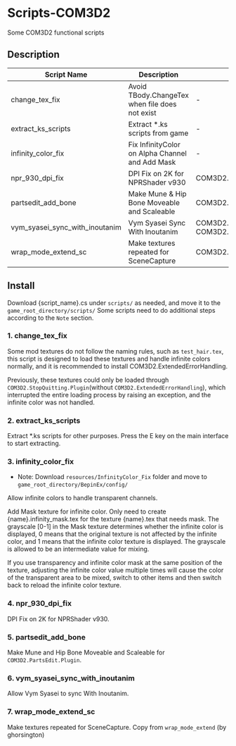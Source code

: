 # Scripts-COM3D2

Some COM3D2 functional scripts

## Description

| Script Name                    | Description                                     | Require                                                    |
| ------------------------------ | ----------------------------------------------- | ---------------------------------------------------------- |
| change_tex_fix                 | Avoid TBody.ChangeTex when file does not exist  | -                                                          |
| extract_ks_scripts             | Extract *.ks scripts from game                  | -                                                          |
| infinity_color_fix             | Fix InfinityColor on Alpha Channel and Add Mask | -                                                          |
| npr_930_dpi_fix                | DPI Fix on 2K for NPRShader v930                | COM3D2.NPRShader.Plugin.dll(v930)                          |
| partsedit_add_bone             | Make Mune & Hip Bone Moveable and Scaleable     | COM3D2.PartsEdit.Plugin                                    |
| vym_syasei_sync_with_inoutanim | Vym Syasei Sync With Inoutanim                  | COM3D2.VibeYourMaid.Plugin<br>COM3D2.InOutAnimation.Plugin |
| wrap_mode_extend_sc            | Make textures repeated for SceneCapture         | COM3D2.SceneCapture.Plugin                                 |

## Install

Download {script_name}.cs under `scripts/` as needed, and move it to the `game_root_directory/scripts/`
Some scripts need to do additional steps according to the `Note` section.

### 1. change_tex_fix

Some mod textures do not follow the naming rules, such as `test_hair.tex`, this script is designed to load these textures and handle infinite colors normally, and it is recommended to install COM3D2.ExtendedErrorHandling.

Previously, these textures could only be loaded through `COM3D2.StopQuitting.Plugin`(without `COM3D2.ExtendedErrorHandling`), which interrupted the entire loading process by raising an exception, and the infinite color was not handled.

### 2. extract_ks_scripts

Extract *.ks scripts for other purposes.
Press the E key on the main interface to start extracting.

### 3. infinity_color_fix

* Note: Download `resources/InfinityColor_Fix` folder and move to `game_root_directory/BepinEx/config/`

Allow infinite colors to handle transparent channels.

Add Mask texture for infinite color.
Only need to create {name}.infinity_mask.tex for the texture {name}.tex that needs mask.
The grayscale [0-1] in the Mask texture determines whether the infinite color is displayed, 0 means that the original texture is not affected by the infinite color, and 1 means that the infinite color texture is displayed. The grayscale is allowed to be an intermediate value for mixing.

If you use transparency and infinite color mask at the same position of the texture, adjusting the infinite color value multiple times will cause the color of the transparent area to be mixed, switch to other items and then switch back to reload the infinite color texture.

### 4. npr_930_dpi_fix

DPI Fix on 2K for NPRShader v930.

### 5. partsedit_add_bone

Make Mune and Hip Bone Moveable and Scaleable for `COM3D2.PartsEdit.Plugin`.

### 6. vym_syasei_sync_with_inoutanim

Allow Vym Syasei to sync With Inoutanim.

### 7. wrap_mode_extend_sc

Make textures repeated for SceneCapture.
Copy from `wrap_mode_extend` (by ghorsington)
